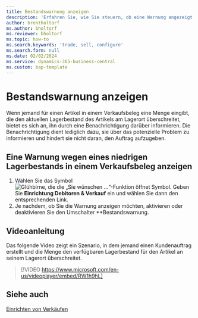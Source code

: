 ```yaml
---
title: Bestandswarnung anzeigen
description: 'Erfahren Sie, wie Sie steuern, ob eine Warnung angezeigt wird, wenn eine Bestellmenge den Lagerbestand eines Artikels überschreitet.'
author: brentholtorf
ms.author: bholtorf
ms.reviewer: bholtorf
ms.topic: how-to
ms.search.keywords: 'trade, sell, configure'
ms.search.form: null
ms.date: 02/02/2024
ms.service: dynamics-365-business-central
ms.custom: bap-template
---
```


# Bestandswarnung anzeigen

Wenn jemand für einen Artikel in einem Verkaufsbeleg eine Menge eingibt, die den aktuellen Lagerbestand des Artikels am Lagerort überschreitet, bietet es sich an, ihn durch eine Benachrichtigung darüber informieren. Die Benachrichtigung dient lediglich dazu, sie über das potenzielle Problem zu informieren und hindert sie nicht daran, den Auftrag aufzugeben.

## Eine Warnung wegen eines niedrigen Lagerbestands in einem Verkaufsbeleg anzeigen

1. Wählen Sie das Symbol ![Glühbirne, die die „Sie wünschen ...“-Funktion öffnet](media/ui-search/search_small.png "Wie möchten Sie weiter verfahren") Symbol. Geben Sie **Einrichtung Debitoren & Verkauf** ein und wählen Sie dann den entsprechenden Link.
1. Je nachdem, ob Sie die Warnung anzeigen möchten, aktivieren oder deaktivieren Sie den Umschalter **Bestandswarnung.

## Videoanleitung

Das folgende Video zeigt ein Szenario, in dem jemand einen Kundenauftrag erstellt und die Menge den verfügbaren Lagerbestand für den Artikel an seinem Lagerort überschreitet.

> [!VIDEO https://www.microsoft.com/en-us/videoplayer/embed/RW1h9hL]

## Siehe auch

[Einrichten von Verkäufen](sales-setup-sales.md)
